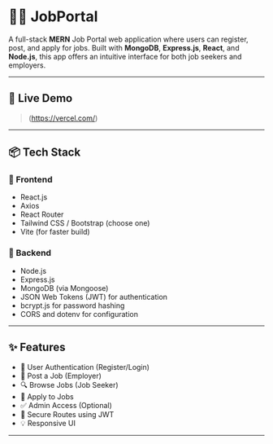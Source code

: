 # 🧑‍💼 JobPortal

A full-stack **MERN** Job Portal web application where users can register, post, and apply for jobs. Built with **MongoDB**, **Express.js**, **React**, and **Node.js**, this app offers an intuitive interface for both job seekers and employers.

---

## 🔗 Live Demo

> (https://vercel.com/)

---

## 📦 Tech Stack

### 🔹 Frontend
- React.js
- Axios
- React Router
- Tailwind CSS / Bootstrap (choose one)
- Vite (for faster build)

### 🔹 Backend
- Node.js
- Express.js
- MongoDB (via Mongoose)
- JSON Web Tokens (JWT) for authentication
- bcrypt.js for password hashing
- CORS and dotenv for configuration

---

## ✨ Features

- 👤 User Authentication (Register/Login)
- 🧾 Post a Job (Employer)
- 🔍 Browse Jobs (Job Seeker)
- 📩 Apply to Jobs
- ✅ Admin Access (Optional)
- 🔐 Secure Routes using JWT
- 💡 Responsive UI

---
